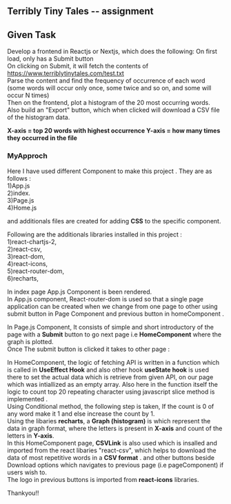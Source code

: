 ## Terribly Tiny Tales -- assignment
## Given Task
Develop a frontend in Reactjs or Nextjs, which does the following:
On first load, only has a Submit button<br>
On clicking on Submit, it will fetch the contents of https://www.terriblytinytales.com/test.txt<br>
Parse the content and find the frequency of occurrence of each word (some words will occur only once, some twice and so on, and some will occur N times)<br>
Then on the frontend, plot a histogram of the 20 most occurring words.<br>
Also build an "Export" button, which when clicked will download a CSV file of the histogram data.<br>

**X-axis = top 20 words with highest occurrence Y-axis = how many times they occurred in the file** 

### MyApproch
Here I have used different Component to make this project . They are as follows : <br>
1)App.js <br>
2)index. <br>
3)Page.js <br> 
4)Home.js<br>

and additionals files are created for adding **CSS** to the specific component.

Following are the additionals libraries installed in this project :<br>
1)react-chartjs-2, <br>
2)react-csv, <br>
3)react-dom, <br>
4)react-icons, <br>
5)react-router-dom, <br>
6)recharts, <br>

In index page App.js Component is been rendered. <br>
In App.js component, React-router-dom is used so that a single page application can be created when we change from one page to other using submit button in Page Component and previous button in homeComponent .<br>

In Page.js Component, It consists of simple and short introductory of the page with a **Submit** button to go next page i.e **HomeComponent** where the graph is plotted.<br>
Once The submit button is clicked it takes to other page : 

In HomeComponent, the logic of fetching API is written in a function which is called in **UseEffect Hook** and also other hook **useState hook** is used there to set the actual data which is retrieve from given API,  on our page which was intiallized as an empty array.
Also here in the function itself the logic to count top 20 repeating character using javascript slice method is implemented . <br>
Using Conditional method, the following step is taken, If the count is 0 of any word make it 1 and else increase the count by 1.<br>
Using the libaries **recharts**, a **Graph (histogram)** is which represent the data in graph format, where the letters is present in **X-axis** and count of the letters in **Y-axis**.<br>
In this HomeComponent page, **CSVLink** is also used which is insalled and imported from the react libaries "react-csv",  which helps to download the data of most repetitive words in a **CSV format** . and other buttons beside Download options which navigates to previous page (i.e pageComponent) if users wish to.<br>
The logo in previous buttons is imported from **react-icons** libraries.

Thankyou!!
 







